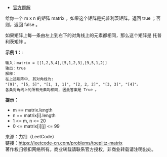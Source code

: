 * [官方题解](https://leetcode-cn.com/problems/toeplitz-matrix/solution/tuo-pu-li-ci-ju-zhen-by-leetcode-solutio-57bb/)

给你一个 m x n 的矩阵 matrix 。如果这个矩阵是托普利茨矩阵，返回 true ；否则，返回 false 。

如果矩阵上每一条由左上到右下的对角线上的元素都相同，那么这个矩阵是 托普利茨矩阵 。

**示例 1：**:<br>
```
输入：matrix = [[1,2,3,4],[5,1,2,3],[9,5,1,2]]
输出：true
解释：
在上述矩阵中, 其对角线为: 
"[9]", "[5, 5]", "[1, 1, 1]", "[2, 2, 2]", "[3, 3]", "[4]"。 
各条对角线上的所有元素均相同, 因此答案是 True 。
```

**提示：** <br>
* m == matrix.length
* n == matrix[i].length
* 1 <= m, n <= 20
* 0 <= matrix[i][j] <= 99   

来源：力扣（LeetCode）<br>
链接：https://leetcode-cn.com/problems/toeplitz-matrix<br>
著作权归领扣网络所有。商业转载请联系官方授权，非商业转载请注明出处。<br>